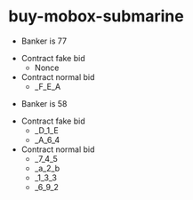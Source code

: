 # buy-mobox-submarine
- Banker is 77
+ Contract fake bid
    - Nonce
+ Contract normal bid 	
    - _F_E_A	
- Banker is 58
+ Contract fake bid
    - _D_1_E	
    - _A_6_4
+ Contract normal bid 
    - _7_4_5	
    - _a_2_b
    - _1_3_3
    - _6_9_2

